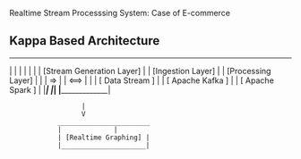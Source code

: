 Realtime Stream Processsing System: Case of E-commerce


## Kappa Based Architecture


_____________________________    _____________________	     _______________________
|                           |	 |	             |	     |		           |
| [Stream Generation Layer] |	 | [Ingestion Layer] |       |	[Processing Layer] |
|       		    | => | 		     |  <==> |			   |
|      [ Data Stream ]      |	 |  [ Apache Kafka ] |	     |	 [ Apache Spark ]  |
|___________________________|    |___________________|	     |_____________________|
					     
					  |
					  V
				_______________________
				| 		      |
				| [Realtime Graphing] |
				|_____________________|
					
					   





